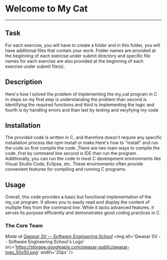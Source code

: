 # Welcome to My Cat
***

## Task
For each exercise, you will have to create a folder and in this folder, you will have additional files that contain your work. Folder names are provided at the beginning of each exercise under submit directory and specific file names for each exercise are also provided at the beginning of each exercise under submit file(s).

## Description
Here's how I solved the problem of implementing the my_cat program in C in steps so my first step is understanding the problem than second is Identifying the required functions and third is Implementing the logic and fourth is by handling errors and than last by testing and veryfying my code

## Installation
The provided code is written in C, and therefore doesn't require any specific installation process like npm install or make.Here's how to "install" and run the code so first compile the code ,There are two main ways to compile the code ,first by command line second is IDE than run the program . Additionally, you can run the code in most C development environments like Visual Studio Code, Eclipse, etc. These environments often provide convenient features for compiling and running C programs.

## Usage
Overall, this code provides a basic but functional implementation of the my_cat program. It allows you to easily read and display the content of multiple files from the command line. While it lacks advanced features, it serves its purpose efficiently and demonstrates good coding practices in C.

### The Core Team


<span><i>Made at <a href='https://qwasar.io'>Qwasar SV -- Software Engineering School</a></i></span>
<span><img alt='Qwasar SV -- Software Engineering School's Logo' src='https://storage.googleapis.com/qwasar-public/qwasar-logo_50x50.png' width='20px' /></span>
